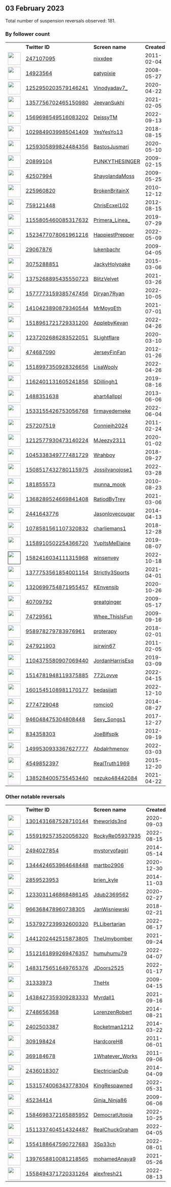 
## 03 February 2023
Total number of suspension reversals observed: 181.

### By follower count
<table><tr><th></th><th align="left">Twitter ID</th><th align="left">Screen name</th>
<th align="left">Created</th><th align="left">Status</th><th align="left">Suspended</th><th align="left">Followers</th>
<tr><td><a href="https://pbs.twimg.com/profile_images/1657229910807830528/RXcDy2vG_normal.jpg"><img src="https://pbs.twimg.com/profile_images/1657229910807830528/RXcDy2vG_normal.jpg" width="40px" height="40px" align="center"/></a></td><td><a href="https://twitter.com/intent/user?user_id=247107095">247107095</a></td><td><a href="https://twitter.com/nixxdee">nixxdee</a></td><td>2011-02-04</td><td align="center"></td><td>2022-05-11</td><td>214912</td></tr>
<tr><td><a href="https://pbs.twimg.com/profile_images/1647460066893746176/GGBB8Yix_normal.jpg"><img src="https://pbs.twimg.com/profile_images/1647460066893746176/GGBB8Yix_normal.jpg" width="40px" height="40px" align="center"/></a></td><td><a href="https://twitter.com/intent/user?user_id=14923564">14923564</a></td><td><a href="https://twitter.com/patypixie">patypixie</a></td><td>2008-05-27</td><td align="center"></td><td>2023-01-28</td><td>77034</td></tr>
<tr><td><a href="https://pbs.twimg.com/profile_images/1661314207873372160/0M0KOLNm_normal.jpg"><img src="https://pbs.twimg.com/profile_images/1661314207873372160/0M0KOLNm_normal.jpg" width="40px" height="40px" align="center"/></a></td><td><a href="https://twitter.com/intent/user?user_id=1252950203579146241">1252950203579146241</a></td><td><a href="https://twitter.com/Vinodyadav7_">Vinodyadav7_</a></td><td>2020-04-22</td><td align="center"></td><td></td><td>57990</td></tr>
<tr><td><a href="https://pbs.twimg.com/profile_images/1441585341744521216/3uob9TUU_normal.jpg"><img src="https://pbs.twimg.com/profile_images/1441585341744521216/3uob9TUU_normal.jpg" width="40px" height="40px" align="center"/></a></td><td><a href="https://twitter.com/intent/user?user_id=1357756702465150980">1357756702465150980</a></td><td><a href="https://twitter.com/JeevanSukhi">JeevanSukhi</a></td><td>2021-02-05</td><td align="center"></td><td>2022-10-08</td><td>39949</td></tr>
<tr><td><a href="https://pbs.twimg.com/profile_images/1667235282310012939/T_JKHJKK_normal.jpg"><img src="https://pbs.twimg.com/profile_images/1667235282310012939/T_JKHJKK_normal.jpg" width="40px" height="40px" align="center"/></a></td><td><a href="https://twitter.com/intent/user?user_id=1569698549516083202">1569698549516083202</a></td><td><a href="https://twitter.com/DeissyTM">DeissyTM</a></td><td>2022-09-13</td><td align="center"></td><td>2023-01-25</td><td>30276</td></tr>
<tr><td><a href="https://pbs.twimg.com/profile_images/1408810998467743744/ERV6AQsU_normal.jpg"><img src="https://pbs.twimg.com/profile_images/1408810998467743744/ERV6AQsU_normal.jpg" width="40px" height="40px" align="center"/></a></td><td><a href="https://twitter.com/intent/user?user_id=1029849039985041409">1029849039985041409</a></td><td><a href="https://twitter.com/YesYesYo13">YesYesYo13</a></td><td>2018-08-15</td><td align="center"></td><td>2022-11-02</td><td>28696</td></tr>
<tr><td><a href="https://pbs.twimg.com/profile_images/1663945599320727552/-8iRWv6n_normal.jpg"><img src="https://pbs.twimg.com/profile_images/1663945599320727552/-8iRWv6n_normal.jpg" width="40px" height="40px" align="center"/></a></td><td><a href="https://twitter.com/intent/user?user_id=1259305899824484356">1259305899824484356</a></td><td><a href="https://twitter.com/BastosJusmari">BastosJusmari</a></td><td>2020-05-10</td><td align="center"></td><td>2022-06-19</td><td>21500</td></tr>
<tr><td><a href="https://pbs.twimg.com/profile_images/1668615968078303236/C_fc_ZDe_normal.jpg"><img src="https://pbs.twimg.com/profile_images/1668615968078303236/C_fc_ZDe_normal.jpg" width="40px" height="40px" align="center"/></a></td><td><a href="https://twitter.com/intent/user?user_id=20899104">20899104</a></td><td><a href="https://twitter.com/PUNKYTHESINGER">PUNKYTHESINGER</a></td><td>2009-02-15</td><td align="center"></td><td>2022-11-09</td><td>15662</td></tr>
<tr><td><a href="https://pbs.twimg.com/profile_images/1658964334146465799/pnp731T__normal.jpg"><img src="https://pbs.twimg.com/profile_images/1658964334146465799/pnp731T__normal.jpg" width="40px" height="40px" align="center"/></a></td><td><a href="https://twitter.com/intent/user?user_id=42507994">42507994</a></td><td><a href="https://twitter.com/ShayolandaMoss">ShayolandaMoss</a></td><td>2009-05-25</td><td align="center"></td><td>2023-01-15</td><td>8761</td></tr>
<tr><td><a href="https://pbs.twimg.com/profile_images/1649141103440850971/zhAIyU6C_normal.jpg"><img src="https://pbs.twimg.com/profile_images/1649141103440850971/zhAIyU6C_normal.jpg" width="40px" height="40px" align="center"/></a></td><td><a href="https://twitter.com/intent/user?user_id=225960820">225960820</a></td><td><a href="https://twitter.com/BrokenBritainX">BrokenBritainX</a></td><td>2010-12-12</td><td align="center"></td><td></td><td>7364</td></tr>
<tr><td><a href="https://pbs.twimg.com/profile_images/1661086263850483741/yC5kC4Q4_normal.jpg"><img src="https://pbs.twimg.com/profile_images/1661086263850483741/yC5kC4Q4_normal.jpg" width="40px" height="40px" align="center"/></a></td><td><a href="https://twitter.com/intent/user?user_id=759121448">759121448</a></td><td><a href="https://twitter.com/ChrisEcxel102">ChrisEcxel102</a></td><td>2012-08-15</td><td align="center"></td><td>2023-01-27</td><td>4758</td></tr>
<tr><td><a href="https://pbs.twimg.com/profile_images/1199647702184796161/pBJwWEB4_normal.jpg"><img src="https://pbs.twimg.com/profile_images/1199647702184796161/pBJwWEB4_normal.jpg" width="40px" height="40px" align="center"/></a></td><td><a href="https://twitter.com/intent/user?user_id=1155805460085317632">1155805460085317632</a></td><td><a href="https://twitter.com/Primera_Linea_">Primera_Linea_</a></td><td>2019-07-29</td><td align="center"></td><td>2022-06-22</td><td>3968</td></tr>
<tr><td><a href="https://pbs.twimg.com/profile_images/1523510817110462464/Kc0A9utB_normal.jpg"><img src="https://pbs.twimg.com/profile_images/1523510817110462464/Kc0A9utB_normal.jpg" width="40px" height="40px" align="center"/></a></td><td><a href="https://twitter.com/intent/user?user_id=1523477078061961216">1523477078061961216</a></td><td><a href="https://twitter.com/HappiestPrepper">HappiestPrepper</a></td><td>2022-05-09</td><td align="center"></td><td>2023-01-21</td><td>3742</td></tr>
<tr><td><a href="https://pbs.twimg.com/profile_images/139920263/lukenbachr1229460372_normal.jpg"><img src="https://pbs.twimg.com/profile_images/139920263/lukenbachr1229460372_normal.jpg" width="40px" height="40px" align="center"/></a></td><td><a href="https://twitter.com/intent/user?user_id=29067876">29067876</a></td><td><a href="https://twitter.com/lukenbachr">lukenbachr</a></td><td>2009-04-05</td><td align="center">🚫</td><td>2023-01-01</td><td>3733</td></tr>
<tr><td><a href="https://pbs.twimg.com/profile_images/903157643379912704/yzhKhl8Q_normal.jpg"><img src="https://pbs.twimg.com/profile_images/903157643379912704/yzhKhl8Q_normal.jpg" width="40px" height="40px" align="center"/></a></td><td><a href="https://twitter.com/intent/user?user_id=3075288851">3075288851</a></td><td><a href="https://twitter.com/JackyHolyoake">JackyHolyoake</a></td><td>2015-03-06</td><td align="center"></td><td></td><td>3584</td></tr>
<tr><td><a href="https://pbs.twimg.com/profile_images/1581220608503083008/B1x-Grpi_normal.jpg"><img src="https://pbs.twimg.com/profile_images/1581220608503083008/B1x-Grpi_normal.jpg" width="40px" height="40px" align="center"/></a></td><td><a href="https://twitter.com/intent/user?user_id=1375268895435550723">1375268895435550723</a></td><td><a href="https://twitter.com/BlitzVelvet">BlitzVelvet</a></td><td>2021-03-26</td><td align="center"></td><td>2023-01-12</td><td>3042</td></tr>
<tr><td><a href="https://pbs.twimg.com/profile_images/1586024621454684160/5Ea1eT2X_normal.jpg"><img src="https://pbs.twimg.com/profile_images/1586024621454684160/5Ea1eT2X_normal.jpg" width="40px" height="40px" align="center"/></a></td><td><a href="https://twitter.com/intent/user?user_id=1577773159385747456">1577773159385747456</a></td><td><a href="https://twitter.com/Djryan7Ryan">Djryan7Ryan</a></td><td>2022-10-05</td><td align="center">🚫</td><td>2022-12-18</td><td>3039</td></tr>
<tr><td><a href="https://pbs.twimg.com/profile_images/1662992539563982852/K-JpXcx4_normal.jpg"><img src="https://pbs.twimg.com/profile_images/1662992539563982852/K-JpXcx4_normal.jpg" width="40px" height="40px" align="center"/></a></td><td><a href="https://twitter.com/intent/user?user_id=1410423890879340544">1410423890879340544</a></td><td><a href="https://twitter.com/MrMoyoEth">MrMoyoEth</a></td><td>2021-07-01</td><td align="center"></td><td>2023-01-31</td><td>2836</td></tr>
<tr><td><a href="https://pbs.twimg.com/profile_images/1624158004764368903/iCLcuyG1_normal.jpg"><img src="https://pbs.twimg.com/profile_images/1624158004764368903/iCLcuyG1_normal.jpg" width="40px" height="40px" align="center"/></a></td><td><a href="https://twitter.com/intent/user?user_id=1518961721729331200">1518961721729331200</a></td><td><a href="https://twitter.com/ApplebyKevan">ApplebyKevan</a></td><td>2022-04-26</td><td align="center"></td><td>2022-12-25</td><td>2810</td></tr>
<tr><td><a href="https://pbs.twimg.com/profile_images/1671716404175724544/y1H2RWSq_normal.jpg"><img src="https://pbs.twimg.com/profile_images/1671716404175724544/y1H2RWSq_normal.jpg" width="40px" height="40px" align="center"/></a></td><td><a href="https://twitter.com/intent/user?user_id=1237202686283522051">1237202686283522051</a></td><td><a href="https://twitter.com/SLightflare">SLightflare</a></td><td>2020-03-10</td><td align="center"></td><td>2022-05-25</td><td>2736</td></tr>
<tr><td><a href="https://pbs.twimg.com/profile_images/1564314161345183746/CVoFHr9H_normal.jpg"><img src="https://pbs.twimg.com/profile_images/1564314161345183746/CVoFHr9H_normal.jpg" width="40px" height="40px" align="center"/></a></td><td><a href="https://twitter.com/intent/user?user_id=474687090">474687090</a></td><td><a href="https://twitter.com/JerseyFinFan">JerseyFinFan</a></td><td>2012-01-26</td><td align="center"></td><td>2022-12-07</td><td>2667</td></tr>
<tr><td><a href="https://pbs.twimg.com/profile_images/1518998467003224068/LPHY0U1A_normal.jpg"><img src="https://pbs.twimg.com/profile_images/1518998467003224068/LPHY0U1A_normal.jpg" width="40px" height="40px" align="center"/></a></td><td><a href="https://twitter.com/intent/user?user_id=1518997350928326656">1518997350928326656</a></td><td><a href="https://twitter.com/LisaWooly">LisaWooly</a></td><td>2022-04-26</td><td align="center"></td><td>2023-01-14</td><td>2535</td></tr>
<tr><td><a href="https://pbs.twimg.com/profile_images/1205894737942724608/igTJizUR_normal.jpg"><img src="https://pbs.twimg.com/profile_images/1205894737942724608/igTJizUR_normal.jpg" width="40px" height="40px" align="center"/></a></td><td><a href="https://twitter.com/intent/user?user_id=1162401131605241856">1162401131605241856</a></td><td><a href="https://twitter.com/SDillingh1">SDillingh1</a></td><td>2019-08-16</td><td align="center"></td><td>2023-01-03</td><td>2376</td></tr>
<tr><td><a href="https://pbs.twimg.com/profile_images/1642472474272210944/r59eQlwQ_normal.jpg"><img src="https://pbs.twimg.com/profile_images/1642472474272210944/r59eQlwQ_normal.jpg" width="40px" height="40px" align="center"/></a></td><td><a href="https://twitter.com/intent/user?user_id=1488351638">1488351638</a></td><td><a href="https://twitter.com/ahart4allppl">ahart4allppl</a></td><td>2013-06-06</td><td align="center"></td><td></td><td>2346</td></tr>
<tr><td><a href="https://pbs.twimg.com/profile_images/1665935308364599301/876574bg_normal.jpg"><img src="https://pbs.twimg.com/profile_images/1665935308364599301/876574bg_normal.jpg" width="40px" height="40px" align="center"/></a></td><td><a href="https://twitter.com/intent/user?user_id=1533155426753056768">1533155426753056768</a></td><td><a href="https://twitter.com/firmayedemeke">firmayedemeke</a></td><td>2022-06-04</td><td align="center"></td><td>2023-01-13</td><td>2261</td></tr>
<tr><td><a href="https://pbs.twimg.com/profile_images/1664072742973370369/5FHQIl9W_normal.jpg"><img src="https://pbs.twimg.com/profile_images/1664072742973370369/5FHQIl9W_normal.jpg" width="40px" height="40px" align="center"/></a></td><td><a href="https://twitter.com/intent/user?user_id=257207519">257207519</a></td><td><a href="https://twitter.com/Conniejh2024">Conniejh2024</a></td><td>2011-02-24</td><td align="center"></td><td></td><td>2032</td></tr>
<tr><td><a href="https://pbs.twimg.com/profile_images/1653925534236016642/teAqQ-n1_normal.jpg"><img src="https://pbs.twimg.com/profile_images/1653925534236016642/teAqQ-n1_normal.jpg" width="40px" height="40px" align="center"/></a></td><td><a href="https://twitter.com/intent/user?user_id=1212577930473140224">1212577930473140224</a></td><td><a href="https://twitter.com/MJeezy2311">MJeezy2311</a></td><td>2020-01-02</td><td align="center"></td><td>2023-01-16</td><td>1978</td></tr>
<tr><td><a href="https://pbs.twimg.com/profile_images/1658658087170088960/AukbHJ9W_normal.jpg"><img src="https://pbs.twimg.com/profile_images/1658658087170088960/AukbHJ9W_normal.jpg" width="40px" height="40px" align="center"/></a></td><td><a href="https://twitter.com/intent/user?user_id=1045338349777481729">1045338349777481729</a></td><td><a href="https://twitter.com/Wrahboy">Wrahboy</a></td><td>2018-09-27</td><td align="center">🔒</td><td></td><td>1973</td></tr>
<tr><td><a href="https://pbs.twimg.com/profile_images/1641844623789129730/sI4YTj3G_normal.jpg"><img src="https://pbs.twimg.com/profile_images/1641844623789129730/sI4YTj3G_normal.jpg" width="40px" height="40px" align="center"/></a></td><td><a href="https://twitter.com/intent/user?user_id=1508517432780115975">1508517432780115975</a></td><td><a href="https://twitter.com/Jossilvanojose1">Jossilvanojose1</a></td><td>2022-03-28</td><td align="center"></td><td>2022-11-07</td><td>1973</td></tr>
<tr><td><a href="https://pbs.twimg.com/profile_images/1560024228182859777/RnQgniRI_normal.jpg"><img src="https://pbs.twimg.com/profile_images/1560024228182859777/RnQgniRI_normal.jpg" width="40px" height="40px" align="center"/></a></td><td><a href="https://twitter.com/intent/user?user_id=181855573">181855573</a></td><td><a href="https://twitter.com/munna_mook">munna_mook</a></td><td>2010-08-23</td><td align="center"></td><td>2023-01-19</td><td>1781</td></tr>
<tr><td><a href="https://pbs.twimg.com/profile_images/1671683390771453952/bLzLnmyw_normal.jpg"><img src="https://pbs.twimg.com/profile_images/1671683390771453952/bLzLnmyw_normal.jpg" width="40px" height="40px" align="center"/></a></td><td><a href="https://twitter.com/intent/user?user_id=1368289524669841408">1368289524669841408</a></td><td><a href="https://twitter.com/RatiodByTrey">RatiodByTrey</a></td><td>2021-03-06</td><td align="center"></td><td></td><td>1749</td></tr>
<tr><td><a href="https://pbs.twimg.com/profile_images/501487413248536577/cctMo0Kw_normal.jpeg"><img src="https://pbs.twimg.com/profile_images/501487413248536577/cctMo0Kw_normal.jpeg" width="40px" height="40px" align="center"/></a></td><td><a href="https://twitter.com/intent/user?user_id=2441643776">2441643776</a></td><td><a href="https://twitter.com/Jasonlovecougar">Jasonlovecougar</a></td><td>2014-04-13</td><td align="center"></td><td></td><td>1707</td></tr>
<tr><td><a href="https://pbs.twimg.com/profile_images/1622799516247130113/mGc0MByq_normal.jpg"><img src="https://pbs.twimg.com/profile_images/1622799516247130113/mGc0MByq_normal.jpg" width="40px" height="40px" align="center"/></a></td><td><a href="https://twitter.com/intent/user?user_id=1078581561107320832">1078581561107320832</a></td><td><a href="https://twitter.com/charliemans1">charliemans1</a></td><td>2018-12-28</td><td align="center"></td><td>2023-01-24</td><td>1617</td></tr>
<tr><td><a href="https://pbs.twimg.com/profile_images/1546169417419132928/4J42MM0J_normal.jpg"><img src="https://pbs.twimg.com/profile_images/1546169417419132928/4J42MM0J_normal.jpg" width="40px" height="40px" align="center"/></a></td><td><a href="https://twitter.com/intent/user?user_id=1158910502254366720">1158910502254366720</a></td><td><a href="https://twitter.com/YupItsMeElaine">YupItsMeElaine</a></td><td>2019-08-07</td><td align="center"></td><td>2022-11-15</td><td>1596</td></tr>
<tr><td><a href=""><img src="" width="40px" height="40px" align="center"/></a></td><td><a href="https://twitter.com/intent/user?user_id=1582416034111315968">1582416034111315968</a></td><td><a href="https://twitter.com/winsenvey">winsenvey</a></td><td>2022-10-18</td><td align="center"></td><td>2023-01-23</td><td>1587</td></tr>
<tr><td><a href="https://pbs.twimg.com/profile_images/1666541514233724931/vo4Edg9T_normal.jpg"><img src="https://pbs.twimg.com/profile_images/1666541514233724931/vo4Edg9T_normal.jpg" width="40px" height="40px" align="center"/></a></td><td><a href="https://twitter.com/intent/user?user_id=1377753561854001154">1377753561854001154</a></td><td><a href="https://twitter.com/Strictly3Sports">Strictly3Sports</a></td><td>2021-04-01</td><td align="center"></td><td>2023-01-12</td><td>1454</td></tr>
<tr><td><a href="https://pbs.twimg.com/profile_images/1602603776501850113/pkgTkv7H_normal.jpg"><img src="https://pbs.twimg.com/profile_images/1602603776501850113/pkgTkv7H_normal.jpg" width="40px" height="40px" align="center"/></a></td><td><a href="https://twitter.com/intent/user?user_id=1320699754871955457">1320699754871955457</a></td><td><a href="https://twitter.com/KEnvensib">KEnvensib</a></td><td>2020-10-26</td><td align="center"></td><td>2023-01-15</td><td>1446</td></tr>
<tr><td><a href="https://pbs.twimg.com/profile_images/1633529133295714306/TLd8W9cU_normal.jpg"><img src="https://pbs.twimg.com/profile_images/1633529133295714306/TLd8W9cU_normal.jpg" width="40px" height="40px" align="center"/></a></td><td><a href="https://twitter.com/intent/user?user_id=40709792">40709792</a></td><td><a href="https://twitter.com/greatginger">greatginger</a></td><td>2009-05-17</td><td align="center"></td><td>2022-11-17</td><td>1369</td></tr>
<tr><td><a href="https://pbs.twimg.com/profile_images/1347752977206018048/tw2OGgDC_normal.jpg"><img src="https://pbs.twimg.com/profile_images/1347752977206018048/tw2OGgDC_normal.jpg" width="40px" height="40px" align="center"/></a></td><td><a href="https://twitter.com/intent/user?user_id=74729561">74729561</a></td><td><a href="https://twitter.com/Whee_ThisIsFun">Whee_ThisIsFun</a></td><td>2009-09-16</td><td align="center"></td><td></td><td>1336</td></tr>
<tr><td><a href="https://pbs.twimg.com/profile_images/1625058673272799233/5Kq4nXSE_normal.jpg"><img src="https://pbs.twimg.com/profile_images/1625058673272799233/5Kq4nXSE_normal.jpg" width="40px" height="40px" align="center"/></a></td><td><a href="https://twitter.com/intent/user?user_id=958978279783976961">958978279783976961</a></td><td><a href="https://twitter.com/proterapy">proterapy</a></td><td>2018-02-01</td><td align="center"></td><td>2022-12-12</td><td>1292</td></tr>
<tr><td><a href="https://pbs.twimg.com/profile_images/1637097171781668864/wIz983s8_normal.jpg"><img src="https://pbs.twimg.com/profile_images/1637097171781668864/wIz983s8_normal.jpg" width="40px" height="40px" align="center"/></a></td><td><a href="https://twitter.com/intent/user?user_id=247921903">247921903</a></td><td><a href="https://twitter.com/jsirwin67">jsirwin67</a></td><td>2011-02-05</td><td align="center"></td><td>2022-12-06</td><td>1269</td></tr>
<tr><td><a href="https://pbs.twimg.com/profile_images/1147832258138525697/qfv5yyOE_normal.jpg"><img src="https://pbs.twimg.com/profile_images/1147832258138525697/qfv5yyOE_normal.jpg" width="40px" height="40px" align="center"/></a></td><td><a href="https://twitter.com/intent/user?user_id=1104375580907069440">1104375580907069440</a></td><td><a href="https://twitter.com/JordanHarrisEsq">JordanHarrisEsq</a></td><td>2019-03-09</td><td align="center"></td><td></td><td>1216</td></tr>
<tr><td><a href="https://pbs.twimg.com/profile_images/1664298828759986177/LcxUNYWW_normal.jpg"><img src="https://pbs.twimg.com/profile_images/1664298828759986177/LcxUNYWW_normal.jpg" width="40px" height="40px" align="center"/></a></td><td><a href="https://twitter.com/intent/user?user_id=1514781948119375885">1514781948119375885</a></td><td><a href="https://twitter.com/772Lovve">772Lovve</a></td><td>2022-04-15</td><td align="center"></td><td>2022-12-29</td><td>1141</td></tr>
<tr><td><a href="https://pbs.twimg.com/profile_images/1642491077511847938/ycby9-Dv_normal.jpg"><img src="https://pbs.twimg.com/profile_images/1642491077511847938/ycby9-Dv_normal.jpg" width="40px" height="40px" align="center"/></a></td><td><a href="https://twitter.com/intent/user?user_id=1601545108981170177">1601545108981170177</a></td><td><a href="https://twitter.com/bedasijatt">bedasijatt</a></td><td>2022-12-10</td><td align="center"></td><td>2023-02-01</td><td>1130</td></tr>
<tr><td><a href="https://pbs.twimg.com/profile_images/1557041234002190337/igD--miI_normal.jpg"><img src="https://pbs.twimg.com/profile_images/1557041234002190337/igD--miI_normal.jpg" width="40px" height="40px" align="center"/></a></td><td><a href="https://twitter.com/intent/user?user_id=2774729048">2774729048</a></td><td><a href="https://twitter.com/romcio0">romcio0</a></td><td>2014-08-27</td><td align="center"></td><td>2022-08-20</td><td>1128</td></tr>
<tr><td><a href="https://pbs.twimg.com/profile_images/1615028393375825941/mjuBGw27_normal.jpg"><img src="https://pbs.twimg.com/profile_images/1615028393375825941/mjuBGw27_normal.jpg" width="40px" height="40px" align="center"/></a></td><td><a href="https://twitter.com/intent/user?user_id=946048475304808448">946048475304808448</a></td><td><a href="https://twitter.com/Sexy_Songs1">Sexy_Songs1</a></td><td>2017-12-27</td><td align="center"></td><td>2023-01-28</td><td>1081</td></tr>
<tr><td><a href="https://pbs.twimg.com/profile_images/1362052564381028362/IJ9UN85v_normal.jpg"><img src="https://pbs.twimg.com/profile_images/1362052564381028362/IJ9UN85v_normal.jpg" width="40px" height="40px" align="center"/></a></td><td><a href="https://twitter.com/intent/user?user_id=834358303">834358303</a></td><td><a href="https://twitter.com/JoeBlfsplk">JoeBlfsplk</a></td><td>2012-09-19</td><td align="center"></td><td>2023-01-19</td><td>1067</td></tr>
<tr><td><a href="https://pbs.twimg.com/profile_images/1539214578004926464/eQEfvEtU_normal.jpg"><img src="https://pbs.twimg.com/profile_images/1539214578004926464/eQEfvEtU_normal.jpg" width="40px" height="40px" align="center"/></a></td><td><a href="https://twitter.com/intent/user?user_id=1499530933367627777">1499530933367627777</a></td><td><a href="https://twitter.com/Abdalrhmenov">Abdalrhmenov</a></td><td>2022-03-03</td><td align="center">👋</td><td>2022-12-26</td><td>1067</td></tr>
<tr><td><a href="https://pbs.twimg.com/profile_images/1630372855618699267/qVUdD2TA_normal.jpg"><img src="https://pbs.twimg.com/profile_images/1630372855618699267/qVUdD2TA_normal.jpg" width="40px" height="40px" align="center"/></a></td><td><a href="https://twitter.com/intent/user?user_id=4549852397">4549852397</a></td><td><a href="https://twitter.com/RealTruth1969">RealTruth1969</a></td><td>2015-12-20</td><td align="center"></td><td></td><td>1031</td></tr>
<tr><td><a href="https://pbs.twimg.com/profile_images/1514554730420539399/c3pTPA3U_normal.jpg"><img src="https://pbs.twimg.com/profile_images/1514554730420539399/c3pTPA3U_normal.jpg" width="40px" height="40px" align="center"/></a></td><td><a href="https://twitter.com/intent/user?user_id=1385284005755453440">1385284005755453440</a></td><td><a href="https://twitter.com/nezuko48442084">nezuko48442084</a></td><td>2021-04-22</td><td align="center"></td><td>2022-04-23</td><td>1023</td></tr>
</table>

### Other notable reversals
<table><tr><th></th><th align="left">Twitter ID</th><th align="left">Screen name</th>
<th align="left">Created</th><th align="left">Status</th><th align="left">Suspended</th><th align="left">Followers</th>
<tr><td><a href="https://pbs.twimg.com/profile_images/1666513018560081920/jPsAKpiu_normal.jpg"><img src="https://pbs.twimg.com/profile_images/1666513018560081920/jPsAKpiu_normal.jpg" width="40px" height="40px" align="center"/></a></td><td><a href="https://twitter.com/intent/user?user_id=1301431687528710144">1301431687528710144</a></td><td><a href="https://twitter.com/theworlds3nd">theworlds3nd</a></td><td>2020-09-03</td><td align="center"></td><td>2022-11-20</td><td>833</td></tr>
<tr><td><a href="https://pbs.twimg.com/profile_images/1646642689776001024/b0nJI1vb_normal.jpg"><img src="https://pbs.twimg.com/profile_images/1646642689776001024/b0nJI1vb_normal.jpg" width="40px" height="40px" align="center"/></a></td><td><a href="https://twitter.com/intent/user?user_id=1559192573520056320">1559192573520056320</a></td><td><a href="https://twitter.com/RockyRe05937935">RockyRe05937935</a></td><td>2022-08-15</td><td align="center"></td><td>2022-11-30</td><td>585</td></tr>
<tr><td><a href="https://pbs.twimg.com/profile_images/1449414138036371461/ITo23dQO_normal.jpg"><img src="https://pbs.twimg.com/profile_images/1449414138036371461/ITo23dQO_normal.jpg" width="40px" height="40px" align="center"/></a></td><td><a href="https://twitter.com/intent/user?user_id=2494027854">2494027854</a></td><td><a href="https://twitter.com/mystoryofagirl">mystoryofagirl</a></td><td>2014-05-14</td><td align="center"></td><td>2022-12-01</td><td>279</td></tr>
<tr><td><a href="https://pbs.twimg.com/profile_images/1524082414485749764/uSvtmd6p_normal.jpg"><img src="https://pbs.twimg.com/profile_images/1524082414485749764/uSvtmd6p_normal.jpg" width="40px" height="40px" align="center"/></a></td><td><a href="https://twitter.com/intent/user?user_id=1344424653964648448">1344424653964648448</a></td><td><a href="https://twitter.com/martbo2906">martbo2906</a></td><td>2020-12-30</td><td align="center">🚫</td><td>2022-12-26</td><td>702</td></tr>
<tr><td><a href="https://pbs.twimg.com/profile_images/529381703400562689/7cRClHNc_normal.jpeg"><img src="https://pbs.twimg.com/profile_images/529381703400562689/7cRClHNc_normal.jpeg" width="40px" height="40px" align="center"/></a></td><td><a href="https://twitter.com/intent/user?user_id=2859523953">2859523953</a></td><td><a href="https://twitter.com/brien_kyle">brien_kyle</a></td><td>2014-11-03</td><td align="center"></td><td>2022-12-30</td><td>217</td></tr>
<tr><td><a href="https://pbs.twimg.com/profile_images/1602828186458492929/ZrIvR3HM_normal.jpg"><img src="https://pbs.twimg.com/profile_images/1602828186458492929/ZrIvR3HM_normal.jpg" width="40px" height="40px" align="center"/></a></td><td><a href="https://twitter.com/intent/user?user_id=1233031146868486145">1233031146868486145</a></td><td><a href="https://twitter.com/Jdub2369562">Jdub2369562</a></td><td>2020-02-27</td><td align="center"></td><td>2023-01-13</td><td>79</td></tr>
<tr><td><a href="https://pbs.twimg.com/profile_images/1669725201867632642/U6J7XODN_normal.jpg"><img src="https://pbs.twimg.com/profile_images/1669725201867632642/U6J7XODN_normal.jpg" width="40px" height="40px" align="center"/></a></td><td><a href="https://twitter.com/intent/user?user_id=966368478960738305">966368478960738305</a></td><td><a href="https://twitter.com/JanWisniewski">JanWisniewski</a></td><td>2018-02-21</td><td align="center"></td><td>2023-01-19</td><td>418</td></tr>
<tr><td><a href="https://pbs.twimg.com/profile_images/1664667546077782018/xMhnd-W9_normal.jpg"><img src="https://pbs.twimg.com/profile_images/1664667546077782018/xMhnd-W9_normal.jpg" width="40px" height="40px" align="center"/></a></td><td><a href="https://twitter.com/intent/user?user_id=1537927239932600320">1537927239932600320</a></td><td><a href="https://twitter.com/PLLibertarian">PLLibertarian</a></td><td>2022-06-17</td><td align="center"></td><td>2022-12-02</td><td>823</td></tr>
<tr><td><a href="https://pbs.twimg.com/profile_images/1652918667829542915/6_NXFIZ0_normal.jpg"><img src="https://pbs.twimg.com/profile_images/1652918667829542915/6_NXFIZ0_normal.jpg" width="40px" height="40px" align="center"/></a></td><td><a href="https://twitter.com/intent/user?user_id=1441202442515873805">1441202442515873805</a></td><td><a href="https://twitter.com/TheUmybomber">TheUmybomber</a></td><td>2021-09-24</td><td align="center"></td><td>2023-01-17</td><td>92</td></tr>
<tr><td><a href="https://pbs.twimg.com/profile_images/1580718137930031104/6w2x5JMY_normal.jpg"><img src="https://pbs.twimg.com/profile_images/1580718137930031104/6w2x5JMY_normal.jpg" width="40px" height="40px" align="center"/></a></td><td><a href="https://twitter.com/intent/user?user_id=1512161899269476357">1512161899269476357</a></td><td><a href="https://twitter.com/humuhumu79">humuhumu79</a></td><td>2022-04-07</td><td align="center"></td><td>2022-12-24</td><td>174</td></tr>
<tr><td><a href="https://pbs.twimg.com/profile_images/1483175749779697669/eWef2mtz_normal.jpg"><img src="https://pbs.twimg.com/profile_images/1483175749779697669/eWef2mtz_normal.jpg" width="40px" height="40px" align="center"/></a></td><td><a href="https://twitter.com/intent/user?user_id=1483175651649765376">1483175651649765376</a></td><td><a href="https://twitter.com/JDoors2525">JDoors2525</a></td><td>2022-01-17</td><td align="center"></td><td>2022-12-14</td><td>334</td></tr>
<tr><td><a href="https://pbs.twimg.com/profile_images/1518604877588418561/RNCl9nKx_normal.jpg"><img src="https://pbs.twimg.com/profile_images/1518604877588418561/RNCl9nKx_normal.jpg" width="40px" height="40px" align="center"/></a></td><td><a href="https://twitter.com/intent/user?user_id=31333973">31333973</a></td><td><a href="https://twitter.com/TheHx">TheHx</a></td><td>2009-04-15</td><td align="center"></td><td>2023-01-17</td><td>34</td></tr>
<tr><td><a href="https://pbs.twimg.com/profile_images/1621526798935916544/sjElCPlb_normal.jpg"><img src="https://pbs.twimg.com/profile_images/1621526798935916544/sjElCPlb_normal.jpg" width="40px" height="40px" align="center"/></a></td><td><a href="https://twitter.com/intent/user?user_id=1438427359309283333">1438427359309283333</a></td><td><a href="https://twitter.com/Myrdall1">Myrdall1</a></td><td>2021-09-16</td><td align="center"></td><td>2022-12-31</td><td>169</td></tr>
<tr><td><a href="https://pbs.twimg.com/profile_images/752275999547547648/mpxtO1uI_normal.jpg"><img src="https://pbs.twimg.com/profile_images/752275999547547648/mpxtO1uI_normal.jpg" width="40px" height="40px" align="center"/></a></td><td><a href="https://twitter.com/intent/user?user_id=2748656368">2748656368</a></td><td><a href="https://twitter.com/LorenzenRobert">LorenzenRobert</a></td><td>2014-08-21</td><td align="center"></td><td>2023-01-19</td><td>14</td></tr>
<tr><td><a href="https://pbs.twimg.com/profile_images/1586141310880473088/577NDH4t_normal.jpg"><img src="https://pbs.twimg.com/profile_images/1586141310880473088/577NDH4t_normal.jpg" width="40px" height="40px" align="center"/></a></td><td><a href="https://twitter.com/intent/user?user_id=2402503387">2402503387</a></td><td><a href="https://twitter.com/Rocketman1212">Rocketman1212</a></td><td>2014-03-22</td><td align="center"></td><td>2022-11-29</td><td>2</td></tr>
<tr><td><a href="https://pbs.twimg.com/profile_images/1398148220212105216/in7MczSD_normal.jpg"><img src="https://pbs.twimg.com/profile_images/1398148220212105216/in7MczSD_normal.jpg" width="40px" height="40px" align="center"/></a></td><td><a href="https://twitter.com/intent/user?user_id=309198424">309198424</a></td><td><a href="https://twitter.com/HardcoreH8">HardcoreH8</a></td><td>2011-06-01</td><td align="center">🔒</td><td>2022-12-16</td><td>165</td></tr>
<tr><td><a href="https://pbs.twimg.com/profile_images/1514103465836183553/o1FxxTY7_normal.jpg"><img src="https://pbs.twimg.com/profile_images/1514103465836183553/o1FxxTY7_normal.jpg" width="40px" height="40px" align="center"/></a></td><td><a href="https://twitter.com/intent/user?user_id=369184678">369184678</a></td><td><a href="https://twitter.com/1Whatever_Works">1Whatever_Works</a></td><td>2011-09-06</td><td align="center"></td><td>2022-11-09</td><td>862</td></tr>
<tr><td><a href="https://pbs.twimg.com/profile_images/1625091067539251201/J80M0Q8Q_normal.jpg"><img src="https://pbs.twimg.com/profile_images/1625091067539251201/J80M0Q8Q_normal.jpg" width="40px" height="40px" align="center"/></a></td><td><a href="https://twitter.com/intent/user?user_id=2436018307">2436018307</a></td><td><a href="https://twitter.com/ElectricianDub">ElectricianDub</a></td><td>2014-04-09</td><td align="center">🚫</td><td>2023-01-21</td><td>343</td></tr>
<tr><td><a href="https://abs.twimg.com/sticky/default_profile_images/default_profile_normal.png"><img src="https://abs.twimg.com/sticky/default_profile_images/default_profile_normal.png" width="40px" height="40px" align="center"/></a></td><td><a href="https://twitter.com/intent/user?user_id=1531574006343778304">1531574006343778304</a></td><td><a href="https://twitter.com/KingRespawned">KingRespawned</a></td><td>2022-05-31</td><td align="center"></td><td>2022-11-14</td><td>2</td></tr>
<tr><td><a href="https://pbs.twimg.com/profile_images/1587236586202304512/wZPJVHnq_normal.jpg"><img src="https://pbs.twimg.com/profile_images/1587236586202304512/wZPJVHnq_normal.jpg" width="40px" height="40px" align="center"/></a></td><td><a href="https://twitter.com/intent/user?user_id=45234414">45234414</a></td><td><a href="https://twitter.com/Ginja_Ninja86">Ginja_Ninja86</a></td><td>2009-06-06</td><td align="center"></td><td>2023-01-02</td><td>690</td></tr>
<tr><td><a href="https://pbs.twimg.com/profile_images/1584698931975491585/q-cDwgNC_normal.jpg"><img src="https://pbs.twimg.com/profile_images/1584698931975491585/q-cDwgNC_normal.jpg" width="40px" height="40px" align="center"/></a></td><td><a href="https://twitter.com/intent/user?user_id=1584698372165885952">1584698372165885952</a></td><td><a href="https://twitter.com/DemocratUtopia">DemocratUtopia</a></td><td>2022-10-25</td><td align="center"></td><td>2023-01-20</td><td>19</td></tr>
<tr><td><a href="https://pbs.twimg.com/profile_images/1511338257501597702/oUYcu2ez_normal.jpg"><img src="https://pbs.twimg.com/profile_images/1511338257501597702/oUYcu2ez_normal.jpg" width="40px" height="40px" align="center"/></a></td><td><a href="https://twitter.com/intent/user?user_id=1511337404514324487">1511337404514324487</a></td><td><a href="https://twitter.com/RealChuckGraham">RealChuckGraham</a></td><td>2022-04-05</td><td align="center">👋</td><td>2023-01-20</td><td>510</td></tr>
<tr><td><a href="https://pbs.twimg.com/profile_images/1639195987892662274/G5HnpvHR_normal.jpg"><img src="https://pbs.twimg.com/profile_images/1639195987892662274/G5HnpvHR_normal.jpg" width="40px" height="40px" align="center"/></a></td><td><a href="https://twitter.com/intent/user?user_id=1554188647590727683">1554188647590727683</a></td><td><a href="https://twitter.com/3Sp33ch">3Sp33ch</a></td><td>2022-08-01</td><td align="center">👋</td><td>2023-01-19</td><td>645</td></tr>
<tr><td><a href="https://pbs.twimg.com/profile_images/1638625413780873237/GN2iskSI_normal.jpg"><img src="https://pbs.twimg.com/profile_images/1638625413780873237/GN2iskSI_normal.jpg" width="40px" height="40px" align="center"/></a></td><td><a href="https://twitter.com/intent/user?user_id=1397658810081218565">1397658810081218565</a></td><td><a href="https://twitter.com/mohamedAnaya9">mohamedAnaya9</a></td><td>2021-05-26</td><td align="center"></td><td>2023-01-21</td><td>307</td></tr>
<tr><td><a href="https://pbs.twimg.com/profile_images/1558613855130898433/TawBwZ-Q_normal.jpg"><img src="https://pbs.twimg.com/profile_images/1558613855130898433/TawBwZ-Q_normal.jpg" width="40px" height="40px" align="center"/></a></td><td><a href="https://twitter.com/intent/user?user_id=1558494371720331264">1558494371720331264</a></td><td><a href="https://twitter.com/alexfresh21">alexfresh21</a></td><td>2022-08-13</td><td align="center"></td><td>2023-01-27</td><td>65</td></tr>
</table>

